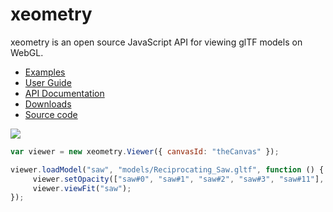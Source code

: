 # xeometry

xeometry is an open source JavaScript API for viewing glTF models on WebGL.

* [Examples](http://xeolabs.com/xeometry/examples)
* [User Guide](https://www.gitbook.com/book/xeolabs/xeometry/details)
* [API Documentation](http://xeolabs.com/xeometry/docs)
* [Downloads](https://github.com/xeolabs/xeometry/releases)
* [Source code](https://github.com/xeolabs/xeometry)

[![](http://xeolabs.com/xeometry/assets/transparency.png)](http://xeolabs.com/xeometry/examples/#guidebook_transparency)

````javascript
var viewer = new xeometry.Viewer({ canvasId: "theCanvas" });

viewer.loadModel("saw", "models/Reciprocating_Saw.gltf", function () {
     viewer.setOpacity(["saw#0", "saw#1", "saw#2", "saw#3", "saw#11"], 0.3);
     viewer.viewFit("saw");
});
````
